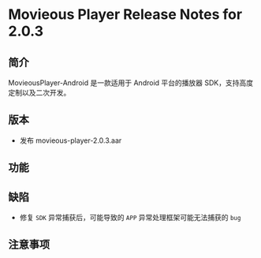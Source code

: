 # Movieous Player Release Notes for 2.0.3

## 简介

MovieousPlayer-Android 是一款适用于 Android 平台的播放器 SDK，支持高度定制以及二次开发。

## 版本

- 发布 movieous-player-2.0.3.aar

## 功能

## 缺陷

* 修复 `SDK` 异常捕获后，可能导致的 `APP` 异常处理框架可能无法捕获的 `bug`

## 注意事项
